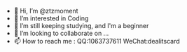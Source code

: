 - 👋 Hi, I’m @ztzmoment
- 👀 I’m interested in Coding
- 🌱 I’m still keeping studying, and I'm a beginner
- 💞️ I’m looking to collaborate on ...
- 📫 How to reach me : QQ:1063737611  WeChat:dealitscard

<!---
ztzmoment/ztzmoment is a ✨ special ✨ repository because its `README.md` (this file) appears on your GitHub profile.
You can click the Preview link to take a look at your changes.
--->
